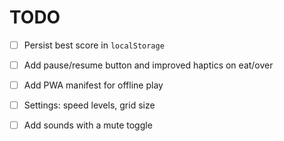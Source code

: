 # TODO

- [ ] Persist best score in `localStorage`
- [ ] Add pause/resume button and improved haptics on eat/over
- [ ] Add PWA manifest for offline play
- [ ] Settings: speed levels, grid size
- [ ] Add sounds with a mute toggle

